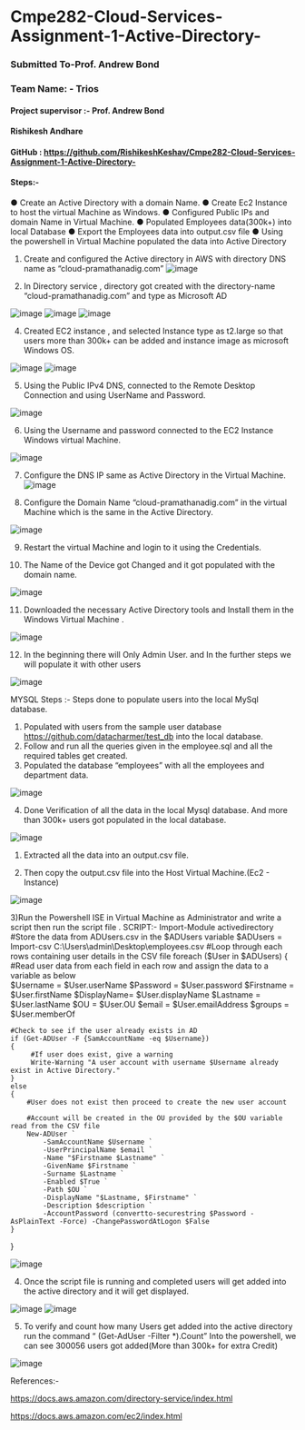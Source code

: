 # Cmpe282-Cloud-Services-Assignment-1-Active-Directory-

### Submitted To-Prof. Andrew Bond
### Team Name: -  Trios
#### Project supervisor :- Prof. Andrew Bond
#### Rishikesh Andhare
#### GitHub : https://github.com/RishikeshKeshav/Cmpe282-Cloud-Services-Assignment-1-Active-Directory-
#### Steps:-
●	Create an Active Directory with a domain Name.
●	Create Ec2 Instance to host the virtual Machine as Windows.
●	Configured Public IPs and domain Name in Virtual Machine.
●	Populated Employees data(300k+) into local Database
●	Export the Employees data into output.csv file
●	Using the powershell in Virtual Machine populated the data into Active Directory 






1)	Create and configured the Active directory in AWS with directory DNS name as “cloud-pramathanadig.com”
![image](https://user-images.githubusercontent.com/111613476/220050215-3cc906d0-b747-4077-96d9-2b93e265074d.png)
 
2) In Directory service , directory got created with the directory-name “cloud-pramathanadig.com” and type as Microsoft AD
 
![image](https://user-images.githubusercontent.com/111613476/220050262-5949b2fd-04cf-4adc-bdcf-90257f88ae2f.png)
![image](https://user-images.githubusercontent.com/111613476/220050305-f5e15524-187f-4bbe-8b7b-87b6c008b608.png)
![image](https://user-images.githubusercontent.com/111613476/220050329-48e5ff26-6aaa-4648-881f-214f03d2fdb5.png)

 



 




4) Created EC2 instance , and selected Instance type as t2.large so that users more than 300k+ can be added and instance image as microsoft Windows OS.  
 

 ![image](https://user-images.githubusercontent.com/111613476/220050375-cfd0a489-f053-4f01-a7ad-afcdeafd6915.png)
![image](https://user-images.githubusercontent.com/111613476/220050406-3a722d16-f3a2-4835-b5d2-8b2e7c28d7f4.png)




5) Using the Public IPv4 DNS, connected to the Remote Desktop Connection and using UserName and Password.

![image](https://user-images.githubusercontent.com/111613476/220050457-20dd5869-5a6a-442d-a664-3c8e6b55bbe6.png)

 
6) Using the Username and password connected to the EC2 Instance Windows virtual Machine.

![image](https://user-images.githubusercontent.com/111613476/220050505-f3d7fb6e-05e0-493b-befb-eaba79f2970a.png)

 
7) Configure the DNS IP same as Active Directory in the Virtual Machine.
![image](https://user-images.githubusercontent.com/111613476/220050551-5a2deef7-8dc8-4052-8e2c-315368b75891.png)

 
8) Configure the Domain Name “cloud-pramathanadig.com” in the virtual Machine which is the same in the Active Directory.

![image](https://user-images.githubusercontent.com/111613476/220050607-72d7f044-6fae-4bdc-888b-f9fe46352299.png)

 
9) Restart the virtual Machine and login to it using the Credentials.

10) The Name of the Device got Changed and it got populated with the domain name.

 ![image](https://user-images.githubusercontent.com/111613476/220050658-7e4909f3-d73b-4c0c-bbdb-9ed8e40ec5f9.png)

11) Downloaded the necessary Active Directory tools and Install them in the Windows Virtual Machine .
 
![image](https://user-images.githubusercontent.com/111613476/220050717-373fd442-8c9f-42ba-bd54-a158964ccf0d.png)



12) In the beginning there will Only Admin User. and In the further steps we will populate it with other users
 
![image](https://user-images.githubusercontent.com/111613476/220050777-80071546-582c-4bcc-8625-7ea40ad26153.png)

MYSQL Steps :-
Steps done to populate users into the local MySql database.
1.	Populated with users from the sample user database https://github.com/datacharmer/test_db	into the local database.
2.	Follow and run  all the queries  given in the employee.sql and all the required tables get created.
3.	Populated the database “employees” with all the employees and department data.
 
![image](https://user-images.githubusercontent.com/111613476/220050940-695c4f0a-f8cc-4074-be25-3d5eab763fa7.png)

4.	Done Verification of all the data in the local Mysql database. And more than 300k+ users got populated in the local database.	

 ![image](https://user-images.githubusercontent.com/111613476/220051012-3cb910e8-b70c-48af-bb2d-2593938c8584.png)


1)	Extracted all the data into an output.csv file.

2)	Then copy the output.csv file into the Host Virtual Machine.(Ec2 - Instance)

![image](https://user-images.githubusercontent.com/111613476/220051055-311637ae-13fe-4576-a1b1-2e9f4c8e887d.png)

 
3)Run the Powershell ISE in Virtual Machine as Administrator  and write a script then run the script file .
SCRIPT:-
Import-Module activedirectory
#Store the data from ADUsers.csv in the $ADUsers variable
$ADUsers = Import-csv C:\Users\admin\Desktop\employees.csv
#Loop through each rows containing user details in the CSV file 
foreach ($User in $ADUsers)
{
#Read user data from each field in each row and assign the data to a variable as below	
	$Username 	= $User.userName
	$Password 	= $User.password
	$Firstname 	= $User.firstName
    $DisplayName= $User.displayName
	$Lastname 	= $User.lastName
	$OU 		= $User.OU
    $email      = $User.emailAddress
    $groups     = $User.memberOf


	#Check to see if the user already exists in AD
	if (Get-ADUser -F {SamAccountName -eq $Username})
	{
		 #If user does exist, give a warning
		 Write-Warning "A user account with username $Username already exist in Active Directory."
	}
	else
	{
		#User does not exist then proceed to create the new user account
		
        #Account will be created in the OU provided by the $OU variable read from the CSV file
		New-ADUser `
            -SamAccountName $Username `
            -UserPrincipalName $email `
            -Name "$Firstname $Lastname" `
            -GivenName $Firstname `
            -Surname $Lastname `
            -Enabled $True `
            -Path $OU `
            -DisplayName "$Lastname, $Firstname" `
            -Description $description `
            -AccountPassword (convertto-securestring $Password -AsPlainText -Force) -ChangePasswordAtLogon $False
	}
}

![image](https://user-images.githubusercontent.com/111613476/220051146-663f05e0-fbaf-41cf-ab4c-f6df33443ad5.png)


 
4) Once the script file is running and completed users will get added into the active directory and it will get displayed.
 
 ![image](https://user-images.githubusercontent.com/111613476/220051184-75a2f8ac-9265-44a0-8667-d12782539ea2.png)
![image](https://user-images.githubusercontent.com/111613476/220051216-ab7f5ab2-2e75-4250-8d0f-b8750e069d6c.png)


5) To verify and count how many Users get added into the active directory run the command “  (Get-AdUser -Filter *).Count” Into the powershell, we can see 300056 users got added(More than 300k+ for extra Credit)

 ![image](https://user-images.githubusercontent.com/111613476/220051257-73bda831-842a-40a3-8c55-eaba8357c915.png)



References:-

https://docs.aws.amazon.com/directory-service/index.html


https://docs.aws.amazon.com/ec2/index.html
